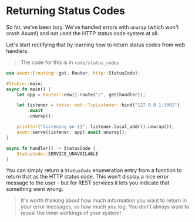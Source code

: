 # Returning Status Codes

So far, we've been lazy. We've handled errors with `unwrap` (which won't crash Axum!) and not
used the HTTP status code system at all.

Let's start rectifying that by learning how to return status codes from web handlers.

> The code for this is in `code/status_codes`

```rust
use axum::{routing::get, Router, http::StatusCode};

#[tokio::main]
async fn main() {
    let app = Router::new().route("/", get(handler));

    let listener = tokio::net::TcpListener::bind("127.0.0.1:3001")
        .await
        .unwrap();

    println!("listening on {}", listener.local_addr().unwrap());
    axum::serve(listener, app).await.unwrap();
}

async fn handler() -> StatusCode {
    StatusCode::SERVICE_UNAVAILABLE
}
```

You can simply return a `StatusCode` enumeration entry from a function to return that as the HTTP status code.
This won't display a nice error message to the user - but for REST services it lets you indicate that something
went wrong.

> It's worth thinking about how much information you want to return in your error messages, vs how much you log. You don't always want to reveal the inner workings of your system!


